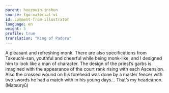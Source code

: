 ```yaml
---
parent: houzouin-inshun
source: fgo-material-vi
id: comment-from-illustrator
language: en
weight: 5
profile: true
translation: "King of Padoru"
---
```


A pleasant and refreshing monk. There are also specifications from Takeuchi-san, youthful and cheerful while being monk-like, and I designed him to look like a man of character. The design of the priest’s garbs is imagined with the appearance of the court rank rising with each Ascension. Also the crossed wound on his forehead was done by a master fencer with two swords he had a match with in his young days… That’s my headcanon. (Matsuryū)
